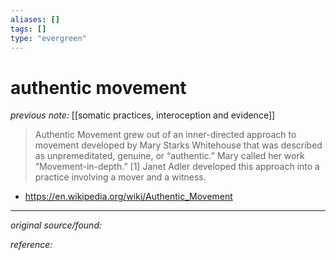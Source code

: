 ```yaml
---
aliases: []
tags: []
type: "evergreen"
---
```


# authentic movement

_previous note:_ [[somatic practices, interoception and evidence]]

> Authentic Movement grew out of an inner-directed approach to movement developed by Mary Starks Whitehouse that was described as unpremeditated, genuine, or “authentic.” Mary called her work “Movement-in-depth.” [1]  Janet Adler developed this approach into a practice involving a mover and a witness.

- <https://en.wikipedia.org/wiki/Authentic_Movement>

---

_original source/found:_ 

_reference:_ 



